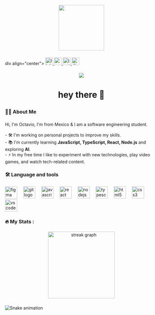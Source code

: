   <div align="center">
      <img
        height="150"
        src="https://i.postimg.cc/x8kdV5hG/E5i-4tx-C-400x400.png"
      />
    </div>

  ###

  div align="center">
      <a href="https://www.linkedin.com/in/jobnn/" target="_blank">
        <img
          src="https://img.shields.io/static/v1?message=LinkedIn&logo=linkedin&label=&color=0077B5&logoColor=white&labelColor=&style=for-the-badge"
          height="25"
          alt="linkedin logo"
        />
      </a>
      <a href="https://www.youtube.com/@Axxon_g" target="_blank">
        <img
          src="https://img.shields.io/static/v1?message=Youtube&logo=youtube&label=&color=FF0000&logoColor=white&labelColor=&style=for-the-badge"
          height="25"
          alt="youtube logo"
        />
      </a>
      <a href="https://www.instagram.com/axxon_gg/" target="_blank">
        <img
          src="https://img.shields.io/static/v1?message=Instagram&logo=instagram&label=&color=E4405F&logoColor=white&labelColor=&style=for-the-badge"
          height="25"
          alt="instagram logo"
        />
      </a>
      <a href="https://discord.gg/HNbCRDQJFF" target="_blank">
        <img
          src="https://img.shields.io/static/v1?message=Discord&logo=discord&label=&color=7289DA&logoColor=white&labelColor=&style=for-the-badge"
          height="25"
          alt="discord logo"
        />
      </a>
    </div>

   ###

  <div align="center">
      <img
        src="https://visitor-badge.laobi.icu/badge?page_id=Axxon-g.Axxon-g&"
      />
    </div>

  ###

  <h1 align="center">hey there 👋</h1>

  ##

  <h3 align="left">👩‍💻 About Me</h3>

  ###

  <p align="left">
      Hi, I'm Octavio, I'm from Mexico & I am a software engineering student.
      <br />
      <br />- 🛠️ I'm working on personal projects to improve my skills. <br />-
      📚 I'm currently learning
      <b>JavaScript, TypeScript, React, Node.js</b> and exploring <b>AI</b>.
      <br />- ⚡ In my free time I like to experiment with new technologies,
      play video games, and watch tech-related content.
    </p>

   ###

   <h3 align="left">🛠 Language and tools</h3>

   ###

   <div align="left">
      <img
        src="https://cdn.jsdelivr.net/gh/devicons/devicon/icons/figma/figma-original.svg"
        height="40"
        alt="figma logo"
      />
      <img width="12" />
      <img
        src="https://cdn.jsdelivr.net/gh/devicons/devicon/icons/git/git-original.svg"
        height="40"
        alt="git logo"
      />
      <img width="12" />
      <img
        src="https://cdn.jsdelivr.net/gh/devicons/devicon/icons/javascript/javascript-original.svg"
        height="40"
        alt="javascript logo"
      />
      <img width="12" />
      <img
        src="https://cdn.jsdelivr.net/gh/devicons/devicon/icons/react/react-original.svg"
        height="40"
        alt="react logo"
      />
      <img width="12" />
      <img
        src="https://cdn.jsdelivr.net/gh/devicons/devicon/icons/nodejs/nodejs-original.svg"
        height="40"
        alt="nodejs logo"
      />
      <img width="12" />
      <img
        src="https://cdn.jsdelivr.net/gh/devicons/devicon/icons/typescript/typescript-original.svg"
        height="40"
        alt="typescript logo"
      />
      <img width="12" />
      <img
        src="https://cdn.jsdelivr.net/gh/devicons/devicon/icons/html5/html5-original.svg"
        height="40"
        alt="html5 logo"
      />
      <img width="12" />
      <img
        src="https://cdn.jsdelivr.net/gh/devicons/devicon/icons/css3/css3-original.svg"
        height="40"
        alt="css3 logo"
      />
      <img width="12" />
      <img
        src="https://cdn.jsdelivr.net/gh/devicons/devicon/icons/vscode/vscode-original.svg"
        height="40"
        alt="vscode logo"
      />
    </div>

   ###

   <h3 align="left">🔥 My Stats :</h3>

  ###

  <div align="center">
      <img
        src="https://streak-stats.demolab.com?user=Axxon-g&locale=en&mode=daily&theme=dark&hide_border=false&border_radius=5&order=3"
        height="220"
        alt="streak graph"
      />
    </div>

  ###

   <img
      src="https://raw.githubusercontent.com/Axxon-g/Axxon-g/output/snake.svg"
      alt="Snake animation"
    />

   ###
